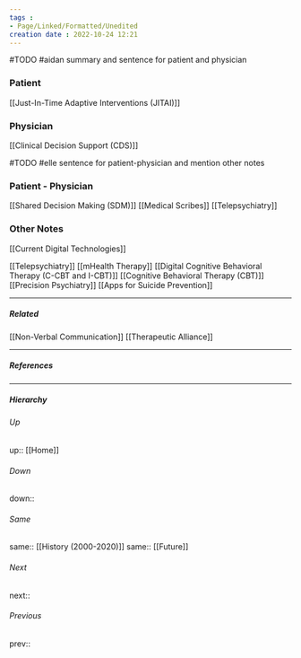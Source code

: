 ```yaml
---
tags :
- Page/Linked/Formatted/Unedited
creation date : 2022-10-24 12:21 
---
```

#TODO #aidan summary and sentence for patient and physician
### Patient
[[Just-In-Time Adaptive Interventions (JITAI)]]

### Physician
[[Clinical Decision Support (CDS)]]

#TODO #elle sentence for patient-physician and mention other notes
### Patient - Physician
[[Shared Decision Making (SDM)]]
[[Medical Scribes]]
[[Telepsychiatry]]

### Other Notes
[[Current Digital Technologies]]

[[Telepsychiatry]]
[[mHealth Therapy]]
[[Digital Cognitive Behavioral Therapy (C-CBT and I-CBT)]]
[[Cognitive Behavioral Therapy (CBT)]]
[[Precision Psychiatry]]
[[Apps for Suicide Prevention]]

---
##### Related
[[Non-Verbal Communication]]
[[Therapeutic Alliance]]

---
##### References


---
##### Hierarchy
###### Up
up:: [[Home]]
###### Down
down:: 
###### Same
same:: [[History (2000-2020)]]
same:: [[Future]]
###### Next
next:: 
###### Previous
prev:: 